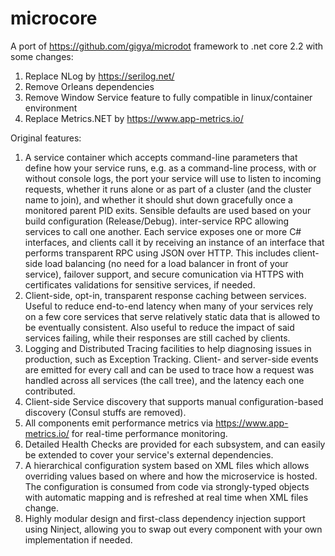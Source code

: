 # microcore
A port of https://github.com/gigya/microdot framework to .net core 2.2 with some changes:

1. Replace NLog by https://serilog.net/
2. Remove Orleans dependencies
3. Remove Window Service feature to fully compatible in linux/container environment
3. Replace Metrics.NET by https://www.app-metrics.io/

Original features:

1. A service container which accepts command-line parameters that define how your service runs, e.g. as a command-line process, with or without console logs, the port your service will use to listen to incoming requests, whether it runs alone or as part of a cluster (and the cluster name to join), and whether it should shut down gracefully once a monitored parent PID exits. Sensible defaults are used based on your build configuration (Release/Debug).
inter-service RPC allowing services to call one another. Each service exposes one or more C# interfaces, and clients call it by receiving an instance of an interface that performs transparent RPC using JSON over HTTP. This includes client-side load balancing (no need for a load balancer in front of your service), failover support, and secure comunication via HTTPS with certificates validations for sensitive services, if needed.
2. Client-side, opt-in, transparent response caching between services. Useful to reduce end-to-end latency when many of your services rely on a few core services that serve relatively static data that is allowed to be eventually consistent. Also useful to reduce the impact of said services failing, while their responses are still cached by clients.
3. Logging and Distributed Tracing facilities to help diagnosing issues in production, such as Exception Tracking. Client- and server-side events are emitted for every call and can be used to trace how a request was handled across all services (the call tree), and the latency each one contributed.
4. Client-side Service discovery that supports manual configuration-based discovery (Consul stuffs are removed).
5. All components emit performance metrics via https://www.app-metrics.io/ for real-time performance monitoring.
6. Detailed Health Checks are provided for each subsystem, and can easily be extended to cover your service's external dependencies.
7. A hierarchical configuration system based on XML files which allows overriding values based on where and how the microservice is hosted. The configuration is consumed from code via strongly-typed objects with automatic mapping and is refreshed at real time when XML files change.
8. Highly modular design and first-class dependency injection support using Ninject, allowing you to swap out every component with your own implementation if needed.
